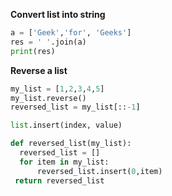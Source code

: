 **Convert list into string**

```python
a = ['Geek','for', 'Geeks']
res = ' '.join(a)
print(res)
```

**Reverse a list**

```python
my_list = [1,2,3,4,5]
my_list.reverse()
reversed_list = my_list[::-1]

list.insert(index, value)

def reversed_list(my_list):
  reversed_list = []
  for item in my_list:
      reversed_list.insert(0,item)
 return reversed_list
```

